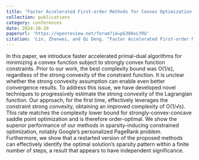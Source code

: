 ```yaml
---
title: "Faster Accelerated First-order Methods for Convex Optimization with Strongly Convex Function Constraints"
collection: publications
category: conferences
date: 2024-10-20
paperurl: 'https://openreview.net/forum?id=pG380vLYRU'
citation: 'Lin, Zhenwei, and Qi Deng. "Faster Accelerated First-order Methods for Convex Optimization with Strongly Convex Function Constraints." In The Thirty-eighth Annual Conference on Neural Information Processing Systems.'
---
```


In this paper, we introduce faster accelerated primal-dual algorithms for minimizing a convex function subject to strongly convex function constraints. Prior to our work, the best complexity bound was O(1/ε), regardless of the strong convexity of the constraint function. It is unclear whether the strong convexity assumption can enable even better convergence results. To address this issue, we have developed novel techniques to progressively estimate the strong convexity of the Lagrangian function. Our approach, for the first time, effectively leverages the constraint strong convexity, obtaining an improved complexity of O(1/√ε). This rate matches the complexity lower bound for strongly-convex-concave saddle point optimization and is therefore order-optimal. We show the superior performance of our methods in sparsity-inducing constrained optimization, notably Google’s personalized PageRank problem. Furthermore, we show that a restarted version of the proposed methods can effectively identify the optimal solution’s sparsity pattern within a finite number of steps, a result that appears to have independent significance.
